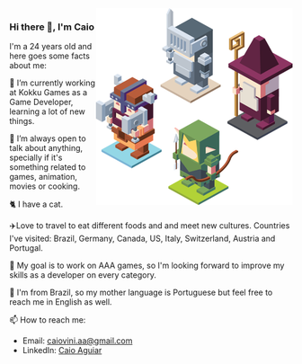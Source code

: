 <img align="right" src="https://github.com/caiovini980/caiovini980/blob/master/RPG%20characters.png" alt="RPG Characters to illustrate game development" width=350px height=350px />

### Hi there 👋, I'm Caio


I'm a 24 years old and here goes some facts about me:

🔭 I’m currently working at Kokku Games as a Game Developer, learning a lot of new things.

👯 I’m always open to talk about anything, specially if it's something related to games, animation, movies or cooking. 

🐈 I have a cat.

✈️Love to travel to eat different foods and  and meet new cultures. Countries I've visited: Brazil, Germany, Canada, US, Italy, Switzerland, Austria and Portugal.

🎯 My goal is to work on AAA games, so I'm looking forward to improve my skills as a developer on every category.

💬 I'm from Brazil, so my mother language is Portuguese but feel free to reach me in English as well.

📫 How to reach me: 
  - Email: caiovini.aa@gmail.com
  - LinkedIn: [Caio Aguiar](https://www.linkedin.com/in/caio-aguiar-00872613b/)

